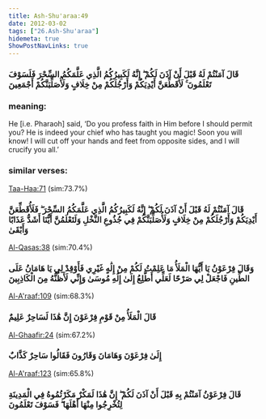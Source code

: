 ```yaml
---
title: Ash-Shu'araa:49
date: 2012-03-02
tags: ["26.Ash-Shu'araa"]
hidemeta: true 
ShowPostNavLinks: true 
---
```

### قَالَ آمَنْتُمْ لَهُ قَبْلَ أَنْ آذَنَ لَكُمْ ۖ إِنَّهُ لَكَبِيرُكُمُ الَّذِي عَلَّمَكُمُ السِّحْرَ فَلَسَوْفَ تَعْلَمُونَ ۚ لَأُقَطِّعَنَّ أَيْدِيَكُمْ وَأَرْجُلَكُمْ مِنْ خِلَافٍ وَلَأُصَلِّبَنَّكُمْ أَجْمَعِينَ
### meaning: 
He [i.e. Pharaoh] said, ‘Do you profess faith in Him before I should permit you? He is indeed your chief who has taught you magic! Soon you will know! I will cut off your hands and feet from opposite sides, and I will crucify you all.’
### similar verses: 

[Taa-Haa:71](/20/71) (sim:73.7%)

### قَالَ آمَنْتُمْ لَهُ قَبْلَ أَنْ آذَنَ لَكُمْ ۖ إِنَّهُ لَكَبِيرُكُمُ الَّذِي عَلَّمَكُمُ السِّحْرَ ۖ فَلَأُقَطِّعَنَّ أَيْدِيَكُمْ وَأَرْجُلَكُمْ مِنْ خِلَافٍ وَلَأُصَلِّبَنَّكُمْ فِي جُذُوعِ النَّخْلِ وَلَتَعْلَمُنَّ أَيُّنَا أَشَدُّ عَذَابًا وَأَبْقَىٰ

[Al-Qasas:38](/28/38) (sim:70.4%)

### وَقَالَ فِرْعَوْنُ يَا أَيُّهَا الْمَلَأُ مَا عَلِمْتُ لَكُمْ مِنْ إِلَٰهٍ غَيْرِي فَأَوْقِدْ لِي يَا هَامَانُ عَلَى الطِّينِ فَاجْعَلْ لِي صَرْحًا لَعَلِّي أَطَّلِعُ إِلَىٰ إِلَٰهِ مُوسَىٰ وَإِنِّي لَأَظُنُّهُ مِنَ الْكَاذِبِينَ

[Al-A'raaf:109](/7/109) (sim:68.3%)

### قَالَ الْمَلَأُ مِنْ قَوْمِ فِرْعَوْنَ إِنَّ هَٰذَا لَسَاحِرٌ عَلِيمٌ

[Al-Ghaafir:24](/40/24) (sim:67.2%)

### إِلَىٰ فِرْعَوْنَ وَهَامَانَ وَقَارُونَ فَقَالُوا سَاحِرٌ كَذَّابٌ

[Al-A'raaf:123](/7/123) (sim:65.8%)

### قَالَ فِرْعَوْنُ آمَنْتُمْ بِهِ قَبْلَ أَنْ آذَنَ لَكُمْ ۖ إِنَّ هَٰذَا لَمَكْرٌ مَكَرْتُمُوهُ فِي الْمَدِينَةِ لِتُخْرِجُوا مِنْهَا أَهْلَهَا ۖ فَسَوْفَ تَعْلَمُونَ
